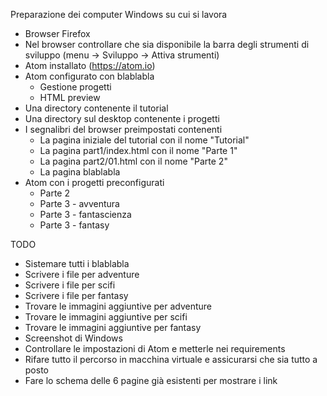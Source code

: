 Preparazione dei computer Windows su cui si lavora

* Browser Firefox
* Nel browser controllare che sia disponibile la barra degli strumenti di sviluppo (menu -> Sviluppo -> Attiva strumenti)
* Atom installato (https://atom.io)
* Atom configurato con blablabla
    - Gestione progetti
    - HTML preview
* Una directory contenente il tutorial
* Una directory sul desktop contenente i progetti
* I segnalibri del browser preimpostati contenenti
    - La pagina iniziale del tutorial con il nome "Tutorial"
    - La pagina part1/index.html con il nome "Parte 1"
    - La pagina part2/01.html con il nome "Parte 2"
    - La pagina blablabla
* Atom con i progetti preconfigurati
    - Parte 2
    - Parte 3 - avventura
    - Parte 3 - fantascienza
    - Parte 3 - fantasy


TODO

* Sistemare tutti i blablabla
* Scrivere i file per adventure
* Scrivere i file per scifi
* Scrivere i file per fantasy
* Trovare le immagini aggiuntive per adventure
* Trovare le immagini aggiuntive per scifi
* Trovare le immagini aggiuntive per fantasy
* Screenshot di Windows
* Controllare le impostazioni di Atom e metterle nei requirements
* Rifare tutto il percorso in macchina virtuale e assicurarsi che sia tutto a posto
* Fare lo schema delle 6 pagine già esistenti per mostrare i link